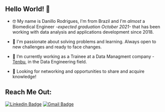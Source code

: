 ## Hello World! 👋

- 🤓 My name is Danillo Rodrigues, I'm from Brazil and I'm *almost* a Biomedical Engineer _-expected graduation October 2021-_  that has been working with data analysis and applications development since 2018.

- 🚀 I'm passionate about solving problems and learning. Always open to new challenges and ready to face changes.

- 🌱 I’m currently working as a Trainee at a Data Managment company - [Tenbu](https://www.tenbu.com.br), in the Data Engineering field.

- 👀 Looking for networking and opportunities to share and acquire knowledge!

## Reach Me Out: 
[![Linkedin Badge](https://img.shields.io/badge/-Danillo%20Rodrigues-0099ff?style=flat-square&logo=Linkedin&logoColor=white&link=https://www.linkedin.com/in/danillo-rodrigues/)](https://www.linkedin.com/in/danillo-rodrigues/) 
[![Gmail Badge](https://img.shields.io/badge/-danillorodrigues.ds@gmail.com-ff6347?style=flat-square&logo=Gmail&logoColor=white&link=mailto:danillorodrigues.ds@gmail.com)](mailto:danillorodrigues.ds@gmail.com)
